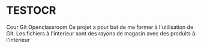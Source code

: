 # TESTOCR
Cour Git Openclassroom
Ce projet a pour but de me former à l'utilisation de Git. Les fichiers à l'interieur sont des rayons de magasin avec des produits à l'interieur
